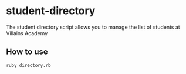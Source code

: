 # student-directory #

The student directory script allows you to manage the list of students at Villains Academy

## How to use ##

```shell
ruby directory.rb
```
